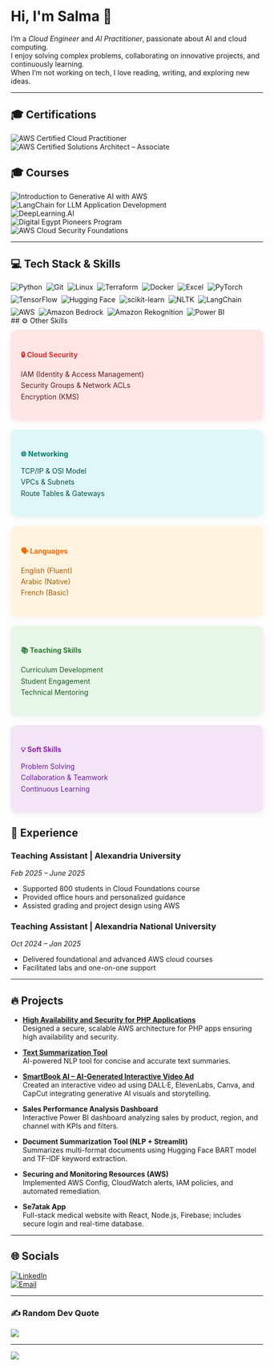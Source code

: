 # Hi, I'm Salma 👋  
I’m a *Cloud Engineer* and *AI Practitioner*, passionate about AI and cloud computing.  
I enjoy solving complex problems, collaborating on innovative projects, and continuously learning.  
When I’m not working on tech, I love reading, writing, and exploring new ideas.

---

## 🎓 Certifications

![AWS Certified Cloud Practitioner](https://img.shields.io/badge/AWS%20Cloud%20Practitioner-%23FF9900?style=for-the-badge&logo=amazon-aws&logoColor=white)  
![AWS Certified Solutions Architect – Associate](https://img.shields.io/badge/AWS%20Solutions%20Architect%20--%20Associate-%23FF9900?style=for-the-badge&logo=amazon-aws&logoColor=white) 

## 🎓 Courses
![Introduction to Generative AI with AWS](https://img.shields.io/badge/Generative%20AI%20with%20AWS-%23007ACC?style=for-the-badge&logo=udacity&logoColor=blue)  
![LangChain for LLM Application Development](https://img.shields.io/badge/LangChain-0098D3?style=for-the-badge&logo=python&logoColor=green)  
![DeepLearning.AI](https://img.shields.io/badge/DeepLearning.AI-%230072C6?style=for-the-badge&logo=deeplearning-ai&logoColor=white)  
![Digital Egypt Pioneers Program](https://img.shields.io/badge/Digital%20Egypt%20Pioneers-%2300A859?style=for-the-badge&logo=government&logoColor=white)  
![AWS Cloud Security Foundations](https://img.shields.io/badge/AWS%20Cloud%20Security-%23FF9900?style=for-the-badge&logo=amazon-aws&logoColor=white)  

---

## 💻 Tech Stack & Skills


<div style="display: flex; flex-wrap: wrap; gap: 8px; max-width: 600px;">

<img src="https://img.shields.io/badge/python-3670A0?style=for-the-badge&logo=python&logoColor=ffdd54" alt="Python" />
<img src="https://img.shields.io/badge/git-%23F05033.svg?style=for-the-badge&logo=git&logoColor=white" alt="Git" />
<img src="https://img.shields.io/badge/Linux-FCC624?style=for-the-badge&logo=linux&logoColor=black" alt="Linux" />
<img src="https://img.shields.io/badge/Terraform-623CE4?style=for-the-badge&logo=terraform&logoColor=white" alt="Terraform" />
<img src="https://img.shields.io/badge/Docker-%230db7ed.svg?style=for-the-badge&logo=docker&logoColor=white" alt="Docker" />
<img src="https://img.shields.io/badge/Excel-217346?style=for-the-badge&logo=microsoft-excel&logoColor=white" alt="Excel" />
<img src="https://img.shields.io/badge/PyTorch-%23EE4C2C.svg?style=for-the-badge&logo=PyTorch&logoColor=white" alt="PyTorch" />
<img src="https://img.shields.io/badge/TensorFlow-%23FF6F00.svg?style=for-the-badge&logo=TensorFlow&logoColor=white" alt="TensorFlow" />
<img src="https://img.shields.io/badge/HuggingFace-%23FFBF00.svg?style=for-the-badge&logo=huggingface&logoColor=black" alt="Hugging Face" />
<img src="https://img.shields.io/badge/scikit--learn-%23F7931E.svg?style=for-the-badge&logo=scikit-learn&logoColor=white" alt="scikit-learn" />
<img src="https://img.shields.io/badge/NLTK-0098D3?style=for-the-badge&logo=python&logoColor=white" alt="NLTK" />
<img src="https://img.shields.io/badge/LangChain-0098D3?style=for-the-badge&logo=python&logoColor=green" alt="LangChain" />
<img src="https://img.shields.io/badge/AWS-%23FF9900.svg?style=for-the-badge&logo=amazon-aws&logoColor=white" alt="AWS" />
<img src="https://img.shields.io/badge/Amazon%20Bedrock-0098D3?style=for-the-badge&logo=amazon-aws&logoColor=white" alt="Amazon Bedrock" />
<img src="https://img.shields.io/badge/Amazon%20Rekognition-F57C00?style=for-the-badge&logo=amazon-aws&logoColor=white" alt="Amazon Rekognition" />
<img src="https://img.shields.io/badge/Power%20BI-F2C811?style=for-the-badge&logo=microsoft-power-bi&logoColor=black" alt="Power BI" />

</div>
## ⚙️ Other Skills

<div style="display: flex; flex-wrap: wrap; gap: 20px; max-width: 900px; margin-top: 10px;">

  <div style="flex: 1; min-width: 220px; background: #FFE5E5; border-radius: 12px; padding: 20px; box-shadow: 0 4px 8px rgba(255, 0, 0, 0.1);">
    <h4 style="color: #D32F2F; margin-bottom: 12px;">🔒 Cloud Security</h4>
    <ul style="list-style-type:none; padding-left:0; color: #5D1E1E; line-height: 1.6;">
      <li>IAM (Identity & Access Management)</li>
      <li>Security Groups & Network ACLs</li>
      <li>Encryption (KMS)</li>
    </ul>
  </div>

  <div style="flex: 1; min-width: 220px; background: #E0F7FA; border-radius: 12px; padding: 20px; box-shadow: 0 4px 8px rgba(0, 150, 136, 0.1);">
    <h4 style="color: #00796B; margin-bottom: 12px;">🌐 Networking</h4>
    <ul style="list-style-type:none; padding-left:0; color: #004D40; line-height: 1.6;">
      <li>TCP/IP & OSI Model</li>
      <li>VPCs & Subnets</li>
      <li>Route Tables & Gateways</li>
    </ul>
  </div>

  <div style="flex: 1; min-width: 220px; background: #FFF3E0; border-radius: 12px; padding: 20px; box-shadow: 0 4px 8px rgba(255, 140, 0, 0.1);">
    <h4 style="color: #EF6C00; margin-bottom: 12px;">🗣️ Languages</h4>
    <ul style="list-style-type:none; padding-left:0; color: #A15A00; line-height: 1.6;">
      <li>English (Fluent)</li>
      <li>Arabic (Native)</li>
      <li>French (Basic)</li>
    </ul>
  </div>

  <div style="flex: 1; min-width: 220px; background: #E8F5E9; border-radius: 12px; padding: 20px; box-shadow: 0 4px 8px rgba(46, 125, 50, 0.1);">
    <h4 style="color: #2E7D32; margin-bottom: 12px;">📚 Teaching Skills</h4>
    <ul style="list-style-type:none; padding-left:0; color: #1B5E20; line-height: 1.6;">
      <li>Curriculum Development</li>
      <li>Student Engagement</li>
      <li>Technical Mentoring</li>
    </ul>
  </div>

  <div style="flex: 1; min-width: 220px; background: #F3E5F5; border-radius: 12px; padding: 20px; box-shadow: 0 4px 8px rgba(123, 31, 162, 0.1);">
    <h4 style="color: #8E24AA; margin-bottom: 12px;">💡 Soft Skills</h4>
    <ul style="list-style-type:none; padding-left:0; color: #6A1B9A; line-height: 1.6;">
      <li>Problem Solving</li>
      <li>Collaboration & Teamwork</li>
      <li>Continuous Learning</li>
    </ul>
  </div>

</div>








## 💼 Experience

 

### Teaching Assistant | Alexandria University  
*Feb 2025 – June 2025*  
- Supported 800 students in Cloud Foundations course  
- Provided office hours and personalized guidance  
- Assisted grading and project design using AWS  

### Teaching Assistant | Alexandria National University  
*Oct 2024 – Jan 2025*  
- Delivered foundational and advanced AWS cloud courses  
- Facilitated labs and one-on-one support  

---

## 🔥 Projects

- **[High Availability and Security for PHP Applications](https://github.com/Salma22C/awsprojects/tree/main/High%20Availability%20and%20Security%20for%20PHP%20Applications%20)**  
  Designed a secure, scalable AWS architecture for PHP apps ensuring high availability and security.

- **[Text Summarization Tool](https://github.com/Salma22C/AIprojects/blob/main/Text%20Summarization%20Tool/%20textsumm.py)**  
  AI-powered NLP tool for concise and accurate text summaries.

- **[SmartBook AI – AI-Generated Interactive Video Ad](https://drive.google.com/file/d/1hVCBrN2lwGb4EfjzW1cQUwJD9IRsgr1w/view?usp=sharing)**  
  Created an interactive video ad using DALL·E, ElevenLabs, Canva, and CapCut integrating generative AI visuals and storytelling.

- **Sales Performance Analysis Dashboard**  
  Interactive Power BI dashboard analyzing sales by product, region, and channel with KPIs and filters.

- **Document Summarization Tool (NLP + Streamlit)**  
  Summarizes multi-format documents using Hugging Face BART model and TF-IDF keyword extraction.

- **Securing and Monitoring Resources (AWS)**  
  Implemented AWS Config, CloudWatch alerts, IAM policies, and automated remediation.

- **Se7atak App**  
  Full-stack medical website with React, Node.js, Firebase; includes secure login and real-time database.

---

## 🌐 Socials

[![LinkedIn](https://img.shields.io/badge/LinkedIn-%230077B5.svg?logo=linkedin&logoColor=white)](https://linkedin.com/in/salma-mohamed-kassem)  
[![Email](https://img.shields.io/badge/Email-D14836?logo=gmail&logoColor=white)](mailto:salmakassem6@gmail.com)  

---

### ✍ Random Dev Quote  
![](https://quotes-github-readme.vercel.app/api?type=horizontal&theme=radical)

---

[![](https://visitcount.itsvg.in/api?id=SalmaMohamed22&icon=0&color=0)](https://visitcount.itsvg.in)
